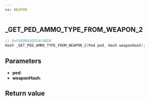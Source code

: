 ```yaml
---
ns: WEAPON
---
```

## _GET_PED_AMMO_TYPE_FROM_WEAPON_2

```c
// 0xF489B44DD5AF4BD9
Hash _GET_PED_AMMO_TYPE_FROM_WEAPON_2(Ped ped, Hash weaponHash);
```


## Parameters
* **ped**: 
* **weaponHash**: 

## Return value
